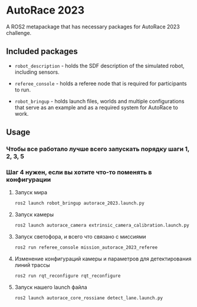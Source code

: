 # AutoRace 2023
A ROS2 metapackage that has necessary packages for AutoRace 2023 challenge.

## Included packages

* `robot_description` - holds the SDF description of the simulated robot, including sensors.

* `referee_console` - holds a referee node that is required for participants to run.

* `robot_bringup` - holds launch files, worlds and multiple configurations that serve as an example and as a required system for AutoRace to work.

## Usage
### Чтобы все работало лучше всего запускать порядку шаги 1, 2, 3, 5
### Шаг 4 нужен, если вы хотите что-то поменять в конфигурации
1. Запуск мира

    ```bash
    ros2 launch robot_bringup autorace_2023.launch.py
    ```

2. Запуск камеры

    ```bash
    ros2 launch autorace_camera extrinsic_camera_calibration.launch.py
    ```

3. Запуск светофора, и всего что связано с миссиями

    ```bash
    ros2 run referee_console mission_autorace_2023_referee
    ```

4. Изменение конфигураций камеры и параметров для детектирования линий трассы

    ```bash
    ros2 run rqt_reconfigure rqt_reconfigure
    ```

5. Запуск нашего launch файла

    ```bash
    ros2 launch autorace_core_rossiane detect_lane.launch.py
    ```
